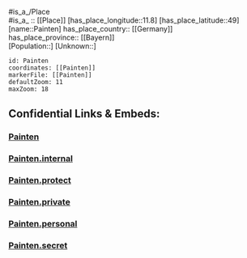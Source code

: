 ﻿---
location: [49,11.8] 
mapzoom: [7,12] 
mapmarker: city 
type: City
tags:
- geo/City


SpocWebEntityId: 33215
isDeleted: false
confidential: public

---
#is_a_/Place  
#is_a_ :: [[Place]] 
[has_place_longitude::11.8] 
[has_place_latitude::49] 
[name::Painten] 
has_place_country:: [[Germany]]  
has_place_province:: [[Bayern]]  
[Population::] 
[Unknown::] 


```leaflet
id: Painten
coordinates: [[Painten]] 
markerFile: [[Painten]] 
defaultZoom: 11 
maxZoom: 18
```


## Confidential Links & Embeds: 

### [Painten](/_public/Earth/Continent/Europe/Europe~Central/Germany/Germany~West/Bayern/counties~Bayern/Kelheim/cities~Kelheim/Painten.md) 

### [Painten.internal](/_internal/Earth/Continent/Europe/Europe~Central/Germany/Germany~West/Bayern/counties~Bayern/Kelheim/cities~Kelheim/Painten.internal.md) 

### [Painten.protect](/_protect/Earth/Continent/Europe/Europe~Central/Germany/Germany~West/Bayern/counties~Bayern/Kelheim/cities~Kelheim/Painten.protect.md) 

### [Painten.private](/_private/Earth/Continent/Europe/Europe~Central/Germany/Germany~West/Bayern/counties~Bayern/Kelheim/cities~Kelheim/Painten.private.md) 

### [Painten.personal](/_personal/Earth/Continent/Europe/Europe~Central/Germany/Germany~West/Bayern/counties~Bayern/Kelheim/cities~Kelheim/Painten.personal.md) 

### [Painten.secret](/_secret/Earth/Continent/Europe/Europe~Central/Germany/Germany~West/Bayern/counties~Bayern/Kelheim/cities~Kelheim/Painten.secret.md) 

